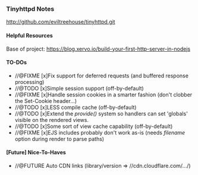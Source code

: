 ### Tinyhttpd Notes

http://github.com/eviltreehouse/tinyhttpd.git

#### Helpful Resources
Base of project: https://blog.xervo.io/build-your-first-http-server-in-nodejs

#### TO-DOs
* //@FIXME [x]Fix support for deferred requests (and buffered response processing)
* //@TODO [x]Simple session support (off-by-default)
* //@FIXME [x]Handle session cookies in a smarter fashion (don't clobber the Set-Cookie header...)
* //@TODO [x]LESS compile cache (off-by-default)
* //@TODO [x]Extend the *provide()* system so handlers can set 'globals' visible on the rendered views.
* //@TODO [x]Some sort of view cache capability (off-by-default)
* //@FIXME [x]EJS includes probably don't work as-is (needs *filename* option during render to parse paths)

#### [Future] Nice-To-Haves
* //@FUTURE Auto CDN links (library/version => //cdn.cloudflare.com/.../)
